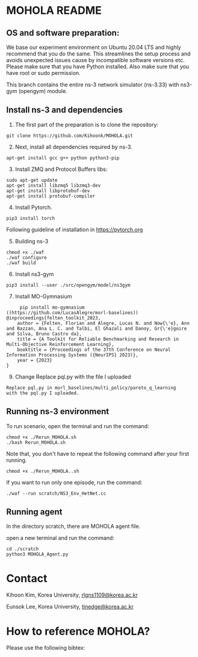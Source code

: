 
MOHOLA README
================================

## OS and software preparation:

We base our experiment environment on Ubuntu 20.04 LTS and highly recommend that you do the same. This streamlines the setup process and avoids unexpected issues cause by incompatible software versions etc. Please make sure that you have Python installed. Also make sure that you have root or sudo permission.

This branch contains the entire ns-3 network simulator (ns-3.33) with ns3-gym (opengym) module.

## Install ns-3 and dependencies

1. The first part of the preparation is to clone the repository:

```shell
git clone https://github.com/Kihoonk/MOHOLA.git
```

2. Next, install all dependencies required by ns-3.

```shell
apt-get install gcc g++ python python3-pip
```

3. Install ZMQ and Protocol Buffers libs:

```shell
sudo apt-get update
apt-get install libzmq5 libzmq3-dev
apt-get install libprotobuf-dev
apt-get install protobuf-compiler
```

4. Install Pytorch.

```shell
pip3 install torch
```

Following guideline of installation in https://pytorch.org

5. Building ns-3

```shell
chmod +x ./waf
./waf configure
./waf build
```

6. Install ns3-gym

```shell
pip3 install --user ./src/opengym/model/ns3gym
```
7. Install MO-Gymnasium
```shell
     pip install mo-gymnasium
((https://github.com/LucasAlegre/morl-baselines))
@inproceedings{felten_toolkit_2023,
	author = {Felten, Florian and Alegre, Lucas N. and Now{\'e}, Ann and Bazzan, Ana L. C. and Talbi, El Ghazali and Danoy, Gr{\'e}goire and Silva, Bruno Castro da},
	title = {A Toolkit for Reliable Benchmarking and Research in Multi-Objective Reinforcement Learning},
	booktitle = {Proceedings of the 37th Conference on Neural Information Processing Systems ({NeurIPS} 2023)},
	year = {2023}
}
```
9. Change Replace pql.py with the file I uploaded
```shell
Replace pql.py in morl_baselines/multi_policy/pareto_q_learning
with the pql.py I uploaded.
```

## Running ns-3 environment

To run scenario, open the terminal and run the command:

```shell
chmod +x ./Rerun_MOHOLA.sh
./bash Rerun_MOHOLA.sh
```

Note that, you don't have to repeat the following command after your first running.

```shell
chmod +x ./Rerun_MOHOLA..sh
```

If you want to run only one episode, run the command:

```shell
./waf --run scratch/NS3_Env_HetNet.cc
```

## Running agent

In the directory scratch, there are MOHOLA agent file.

open a new terminal and run the command:

```shell
cd ./scratch
python3 MOHOLA_Agent.py
```

Contact
================================

Kihoon Kim, Korea University, rlgns1109@korea.ac.kr

Eunsok Lee, Korea University, tinedge@korea.ac.kr


How to reference MOHOLA?
================================
Please use the following bibtex:

<blank>

